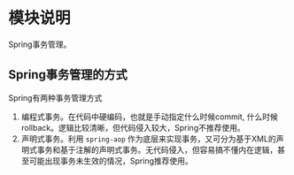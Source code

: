 # 模块说明
Spring事务管理。

## Spring事务管理的方式
Spring有两种事务管理方式
1. 编程式事务。在代码中硬编码，也就是手动指定什么时候commit, 什么时候rollback。逻辑比较清晰，但代码侵入较大，Spring不推荐使用。
2. 声明式事务。利用 `spring-aop` 作为底层来实现事务，又可分为基于XML的声明式事务和基于注解的声明式事务。无代码侵入，但容易搞不懂内在逻辑，甚至可能出现事务未生效的情况，Spring推荐使用。